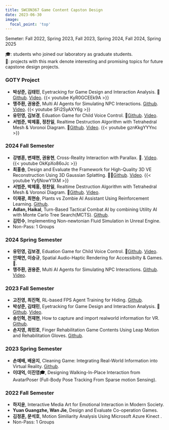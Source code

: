 ```yaml
---
title: SWCON367 Game Content Capston Design
date: 2023-06-30
image:
  focal_point: 'top'
---
```

Semeter: Fall 2022, Spring 2023, Fall 2023, Spring 2024, Fall 2024, Spring 2025
<!--more-->
🎓: students who joined our laboratory as graduate students.<br>
🔬: projects with this mark denote interesting and promising topics for future capstone design projects.<br>

### GOTY Project
- **박상준, 김태민**, Eyetracking for Game Design and Interaction Analysis. 🔬[Github](https://github.com/sangjun12458/VR_EyeHaptics_Pinball). [Video](https://youtu.be/KyR0GCEEk9A).
{{< youtube KyR0GCEEk9A >}}
- **맹주환, 권용준**, Multi AI Agents for Simulating NPC Interactions. [Github](https://github.com/JuhwanMaeng/capstone_2024-1). [Video](https://youtu.be/SFi2SyAXY6g).
{{< youtube SFi2SyAXY6g >}}
- **유민영, 김보경**, Eduation Game for Child Voice Control. 🔬[Github](https://github.com/bogyeongkim/GCcapstone_project). [Video](https://youtu.be/y9vmo93TBro).
- **서범준, 박제홍, 정찬일**, Realtime Destruction Algorithm with Tetrahedral Mesh & Voronoi Diagram. 🔬[Github](https://github.com/Seo-BJ/RealTimeDesruction). [Video](https://youtu.be/gznKkgYYYnc).
{{< youtube gznKkgYYYnc >}}

### 2024 Fall Semester
- **강병훈, 변재현, 권용현**, Cross-Reality Interaction with Parallax. 🔬. [Video](https://youtu.be/OkKpXo86oJc).
{{< youtube OkKpXo86oJc >}}
- **최홍송**, Design and Evaluate the Framework for High-Quality 3D VE Reconstruction Using 3D Gaussian Splatting. 🔬🔬[Github](https://dev.azure.com/kbh1933/_git/CrossRealityParallax). [Video](https://youtu.be/YyfjNowY1XM).
{{< youtube YyfjNowY1XM >}}
- **서범준, 박제홍, 정찬일**, Realtime Destruction Algorithm with Tetrahedral Mesh & Voronoi Diagram. 🔬[Github](https://github.com/Seo-BJ/RealTimeDesruction). [Video](https://youtu.be/gznKkgYYYnc).
- **이재광, 최현승**, Plants vs Zombie AI Assistant Using Reinforcement Learning. [Github](https://github.com/CuriHuS/Plant-vs-Zombie-AI-Assistant).
- **Adlan, Haikal**, Turn-Based Tactical Combat AI by combining Utility AI with Monte
Carlo Tree Search(MCTS). [Github](https://github.com/ZleashX/Combat-Tactical-AI).
- **김민수**, Implementing Non-newtonian Fluid Simulation in Unreal Engine. 
- Non-Pass: 1 Groups

### 2024 Spring Semester
- **유민영, 김보경**, Eduation Game for Child Voice Control. 🔬[Github](https://github.com/bogyeongkim/GCcapstone_project). [Video](https://youtu.be/y9vmo93TBro).
- **안채연, 이승규**, Spatial Audio-Haptic Rendering for Accessibilty & Games. 🔬.
- **맹주환, 권용준**, Multi AI Agents for Simulating NPC Interactions. [Github](https://github.com/JuhwanMaeng/capstone_2024-1). [Video](https://youtu.be/SFi2SyAXY6g).

### 2023 Fall Semester
- **고진영, 최진혁**, RL-based FPS Agent Training for Hiding. [Github](https://github.com/jimmy5830/FPSprototype).
- **박상준, 김태민**, Eyetracking for Game Design and Interaction Analysis. 🔬[Github](https://github.com/sangjun12458/VR_EyeHaptics_Pinball). [Video](https://youtu.be/KyR0GCEEk9A).
- **송인혁, 전재현**, How to capture and import realworld information for VR. [Github](https://github.com/23-2-GameCapstoneDseign).
- **손지영, 최민호**, Finger Rehabilitation Game Contents Using Leap Motion and Rehabilitation Gloves. [Github](https://github.com/jyyyi/2023GCD.git).

### 2023 Spring Semester
- **손예배, 배윤지**, Cleaning Game: Integrating Real-World Information into Virtual Reality. [Github](https://github.com/baeyunji/cleaning_with_VR_distraction).
- **이대억, 이진영🎓**, Designing Walking-In-Place Interaction from AvatarPoser (Full-Body Pose Tracking From Sparse motion Sensing). 

### 2022 Fall Semester
- **하지윤**, Interactive Media Art for Emotional Interaction in Modern Society.
- **Yuan Guangzhe, Wan Jie**, Design and Evaluate Co-operation Games.
- **김정훈, 문석호**, Motion Similiarity Analysis Using Microsoft Azure Kinect .
- Non-Pass: 1 Groups